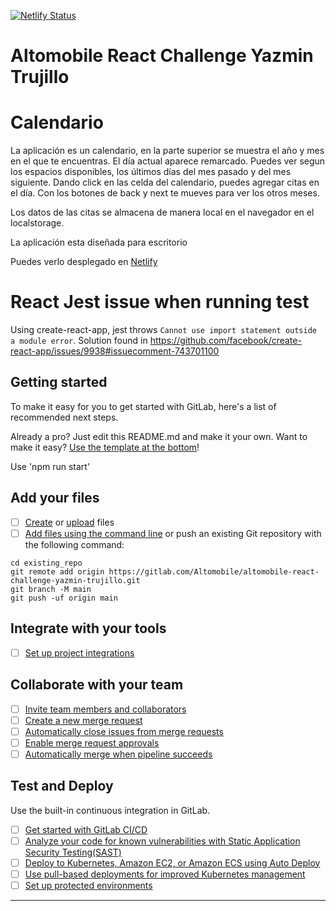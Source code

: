 [![Netlify Status](https://api.netlify.com/api/v1/badges/c3c80cd7-011a-4217-9ca7-295d6e79188b/deploy-status)](https://app.netlify.com/sites/yaz-calendar/deploys)

# Altomobile React Challenge Yazmin Trujillo


# Calendario

La aplicación es un calendario, en la parte superior se muestra el año y mes en el que te encuentras.
El día actual aparece remarcado.
Puedes ver segun los espacios disponibles, los últimos días del mes pasado y del mes siguiente.
Dando click en las celda del calendario, puedes agregar citas en el día.
Con los botones de back y next te mueves para ver los otros meses.

Los datos de las citas se almacena de manera local en el navegador en el localstorage.

La aplicación esta diseñada para escritorio

Puedes verlo desplegado en [Netlify](https://yaz-calendar.netlify.app/)

# React Jest issue when running test

Using create-react-app, jest throws `Cannot use import statement outside a module error`. Solution found in https://github.com/facebook/create-react-app/issues/9938#issuecomment-743701100


## Getting started

To make it easy for you to get started with GitLab, here's a list of recommended next steps.

Already a pro? Just edit this README.md and make it your own. Want to make it easy? [Use the template at the bottom](#editing-this-readme)!

Use 'npm run start'

## Add your files

- [ ] [Create](https://docs.gitlab.com/ee/user/project/repository/web_editor.html#create-a-file) or [upload](https://docs.gitlab.com/ee/user/project/repository/web_editor.html#upload-a-file) files
- [ ] [Add files using the command line](https://docs.gitlab.com/ee/gitlab-basics/add-file.html#add-a-file-using-the-command-line) or push an existing Git repository with the following command:

```
cd existing_repo
git remote add origin https://gitlab.com/Altomobile/altomobile-react-challenge-yazmin-trujillo.git
git branch -M main
git push -uf origin main
```

## Integrate with your tools

- [ ] [Set up project integrations](https://gitlab.com/Altomobile/altomobile-react-challenge-yazmin-trujillo/-/settings/integrations)

## Collaborate with your team

- [ ] [Invite team members and collaborators](https://docs.gitlab.com/ee/user/project/members/)
- [ ] [Create a new merge request](https://docs.gitlab.com/ee/user/project/merge_requests/creating_merge_requests.html)
- [ ] [Automatically close issues from merge requests](https://docs.gitlab.com/ee/user/project/issues/managing_issues.html#closing-issues-automatically)
- [ ] [Enable merge request approvals](https://docs.gitlab.com/ee/user/project/merge_requests/approvals/)
- [ ] [Automatically merge when pipeline succeeds](https://docs.gitlab.com/ee/user/project/merge_requests/merge_when_pipeline_succeeds.html)

## Test and Deploy

Use the built-in continuous integration in GitLab.

- [ ] [Get started with GitLab CI/CD](https://docs.gitlab.com/ee/ci/quick_start/index.html)
- [ ] [Analyze your code for known vulnerabilities with Static Application Security Testing(SAST)](https://docs.gitlab.com/ee/user/application_security/sast/)
- [ ] [Deploy to Kubernetes, Amazon EC2, or Amazon ECS using Auto Deploy](https://docs.gitlab.com/ee/topics/autodevops/requirements.html)
- [ ] [Use pull-based deployments for improved Kubernetes management](https://docs.gitlab.com/ee/user/clusters/agent/)
- [ ] [Set up protected environments](https://docs.gitlab.com/ee/ci/environments/protected_environments.html)

***

